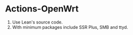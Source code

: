 # Actions-OpenWrt

1. Use Lean's source code.
2. With minimum packages include SSR Plus, SMB and ttyd.

